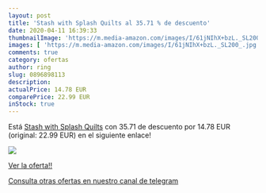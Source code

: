 ```yaml
---
layout: post
title: 'Stash with Splash Quilts al 35.71 % de descuento'
date: 2020-04-11 16:39:33
thumbnailImage: 'https://m.media-amazon.com/images/I/61jNIhX+bzL._SL200_.jpg'
images: [ 'https://m.media-amazon.com/images/I/61jNIhX+bzL._SL200_.jpg' ]
comments: true
category: ofertas
author: ring
slug: 0896898113
description:
actualPrice: 14.78 EUR
comparePrice: 22.99 EUR
inStock: true
---
```


Está [Stash with Splash Quilts](https://www.amazon.com/dp/0896898113/?tag=redken08-20) con 35.71 de descuento por 14.78 EUR (original: 22.99 EUR) en el siguiente enlace!

[![](https://m.media-amazon.com/images/I/61jNIhX+bzL._SL200_.jpg)](https://www.amazon.com/dp/0896898113/?tag=redken08-20)

[Ver la oferta!!](https://www.amazon.com/dp/0896898113/?tag=redken08-20)

[Consulta otras ofertas en nuestro canal de telegram](https://t.me/s/ofertas25)
